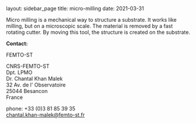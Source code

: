 layout: sidebar_page
title: micro-milling
date: 2021-03-31

Micro milling is a mechanical way to structure a substrate. It works like milling, but on a microscopic scale. The material is removed by a fast rotating cutter. By moving this tool, the structure is created on the substrate.
<!--break-->
__Contact:__

FEMTO-ST

CNRS-FEMTO-ST  
Dpt. LPMO  
Dr. Chantal Khan Malek  
32 Av. de l' Observatoire  
25044 Besancon  
France  

phone: +33 (0)3 81 85 39 35  
chantal.khan-malek@femto-st.fr